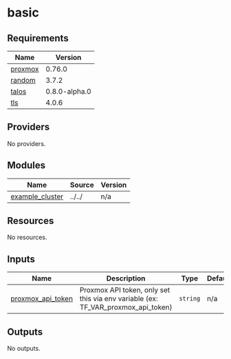 # basic

<!-- BEGIN_TF_DOCS -->
## Requirements

| Name | Version |
|------|---------|
| <a name="requirement_proxmox"></a> [proxmox](#requirement\_proxmox) | 0.76.0 |
| <a name="requirement_random"></a> [random](#requirement\_random) | 3.7.2 |
| <a name="requirement_talos"></a> [talos](#requirement\_talos) | 0.8.0-alpha.0 |
| <a name="requirement_tls"></a> [tls](#requirement\_tls) | 4.0.6 |

## Providers

No providers.

## Modules

| Name | Source | Version |
|------|--------|---------|
| <a name="module_example_cluster"></a> [example\_cluster](#module\_example\_cluster) | ../../ | n/a |

## Resources

No resources.

## Inputs

| Name | Description | Type | Default | Required |
|------|-------------|------|---------|:--------:|
| <a name="input_proxmox_api_token"></a> [proxmox\_api\_token](#input\_proxmox\_api\_token) | Proxmox API token, only set this via env variable (ex: TF\_VAR\_proxmox\_api\_token) | `string` | n/a | yes |

## Outputs

No outputs.
<!-- END_TF_DOCS -->
